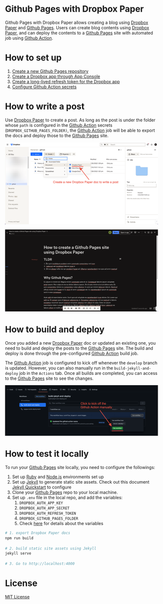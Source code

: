 # Github Pages with Dropbox Paper
Github Pages with Dropbox Paper allows creating a blog using [Dropbox Paper] and [Github Pages].
Users can create blog contents using [Dropbox Paper], and can deploy the contents to a [Github Pages] site with
automated job using [Github Action].

# How to set up
1. [Create a new Github Pages repository][Create a new Github Pages repo]
2. [Create a Dropbox app through App Console][Create Dropbox App]
3. [Create a long-lived refresh token for the Dropbox app][Create Refresh Token]
4. [Configure Github Action secrets][Configure Github Action Secrets]

# How to write a post
Use [Dropbox Paper] to create a post. As long as the post is under the
folder whose `path` is configured in the [Github Action] secrets
(`DROPBOX_GITHUB_PAGES_FOLDER)`, the [Github Action] job will be able to
export the docs and deploy those to the [Github Pages] site.

<p align="center">
    <img src="docs/create-dropbox-paper.png" width="640">
</p>

<p align="center">
    <img src="docs/sample-dropbox-paper-doc.png" width="640">
</p>

# How to build and deploy
Once you added a new [Dropbox Paper] doc or updated an existing one, you need to 
build and deploy the posts to the [Github Pages] site. The build and deploy is
done through the pre-configured [Github Action] build job.

The [Github Action] job is configured to kick off whenever the `develop` branch is updated. However, you can also manually
run in the `build-jekyll-and-deploy` job in the `Actions` tab. Once all builds are completed, you can access to the [Github Pages] site
to see the changes.

<p align="center">
    <img src="docs/github-action-kickoff-manually.png" width="640">
</p>

# How to test it locally
To run your [Github Pages] site locally, you need to configure the followings:

1. Set up [Ruby] and [Node.js] environments set up
2. Set up [Jekyll] to generate static site assets. Check out this document [Jekyll Quickstart] to configure
3. Clone your [Github Pages] repo to your local machine.
4. Set up `.env` file in the local repo, and add the variables:
   1. `DROPBOX_AUTH_APP_KEY`
   2. `DROPBOX_AUTH_APP_SECRET`
   3. `DROPBOX_AUTH_REFRESH_TOKEN`
   4. `DROPBOX_GITHUB_PAGES_FOLDER`
   5. Check [here][Configure Github Action Secrets] for details about the variables


```bash
# 1. export Dropbox Paper docs
npm run build

# 2. build static site assets using Jekyll
jekyll serve

# 3. Go to http://localhost:4000
```

# License
[MIT License]

[Github Pages]: https://pages.github.com
[Dropbox Paper]: https://www.dropbox.com/paper
[Github Action]: https://github.com/features/actions
[App Console]: https://www.dropbox.com/developers/apps?_tk=pilot_lp&_ad=topbar4&_camp=myapps
[Jekyll]: https://jekyllrb.com/
[Jekyll Quickstart]: https://jekyllrb.com/docs/
[Node.js]: https://nodejs.org
[Ruby]: https://www.ruby-lang.org/
[Create a new Github Pages repo]: docs/create-new-repo.md
[Create Dropbox App]: docs/dropbox-app.md
[Create Refresh Token]: docs/refresh-token.md
[Configure Github Action Secrets]: docs/github-action-secrets.md
[MIT License]: LICENSE
